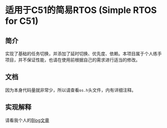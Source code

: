 # 适用于C51的简易RTOS (__Simple RTOS for C51__)
## 简介
实现了基础的任务切换，并添加了延时切换、优先度、依赖。本项目属于个人练手项目，并不保证性能，也请在使用前根据自己的需求进行适当的修改。

## 文档
因为本身代码量就非常少，所以请查看`os.h`头文件，内有详细注释。

## 实现解释
请看我个人的[Blog文章](http://www.oliversu.ml/2020/07/30/%E5%A6%82%E4%BD%95%E7%94%A8%E5%8D%8A%E5%A4%A9%E7%9A%84%E6%97%B6%E9%97%B4%E7%BB%99C51%E5%86%99%E4%B8%80%E4%B8%AA%E7%AE%80%E6%98%93%E7%9A%84RTOS/)
